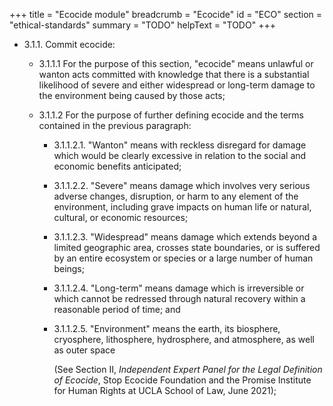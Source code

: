 +++
title = "Ecocide module"
breadcrumb = "Ecocide"
id = "ECO"
section = "ethical-standards"
summary = "TODO"
helpText = "TODO"
+++

- 3.1.1. Commit ecocide:

  - 3.1.1.1  For the purpose of this section, "ecocide" means unlawful or wanton acts committed with knowledge that there is a substantial likelihood of severe and either widespread or long-term damage to the environment being caused by those acts;

  - 3.1.1.2  For the purpose of further defining ecocide and the terms contained in the previous paragraph:

    - 3.1.1.2.1.  "Wanton" means with reckless disregard for damage which would be clearly excessive in relation to the social and economic benefits anticipated;

    - 3.1.1.2.2.  "Severe" means damage which involves very serious adverse changes, disruption, or harm to any element of the environment, including grave impacts on human life or natural, cultural, or economic resources;

    - 3.1.1.2.3.  "Widespread" means damage which extends beyond a limited geographic area, crosses state boundaries, or is suffered by an entire ecosystem or species or a large number of human beings;

    - 3.1.1.2.4.  "Long-term" means damage which is irreversible or which cannot be redressed through natural recovery within a reasonable period of time; and

    - 3.1.1.2.5.  "Environment" means the earth, its biosphere, cryosphere, lithosphere, hydrosphere, and atmosphere, as well as outer space

	  (See Section II, *Independent Expert Panel for the Legal Definition of Ecocide*, Stop Ecocide Foundation and the Promise Institute for Human Rights at UCLA School of Law, June 2021);

